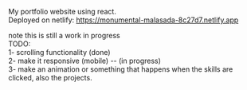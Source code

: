 My portfolio website using react.  
Deployed on netlify: https://monumental-malasada-8c27d7.netlify.app  

note this is still a work in progress  
TODO:  
1- scrolling functionality  (done)  
2- make it responsive (mobile) -- (in progress)  
3- make an animation or something that happens when the skills are clicked, also the projects.
